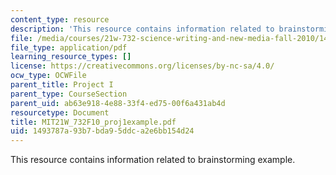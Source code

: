 ```yaml
---
content_type: resource
description: 'This resource contains information related to brainstorming example. '
file: /media/courses/21w-732-science-writing-and-new-media-fall-2010/1493787a93b7bda95ddca2e6bb154d24_MIT21W_732F10_proj1example.pdf
file_type: application/pdf
learning_resource_types: []
license: https://creativecommons.org/licenses/by-nc-sa/4.0/
ocw_type: OCWFile
parent_title: Project I
parent_type: CourseSection
parent_uid: ab63e918-4e88-33f4-ed75-00f6a431ab4d
resourcetype: Document
title: MIT21W_732F10_proj1example.pdf
uid: 1493787a-93b7-bda9-5ddc-a2e6bb154d24
---
```

This resource contains information related to brainstorming example. 